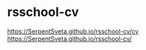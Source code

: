 # rsschool-cv
https://SerpentSveta.github.io/rsschool-cv/cv
https://SerpentSveta.github.io/rsschool-cv/